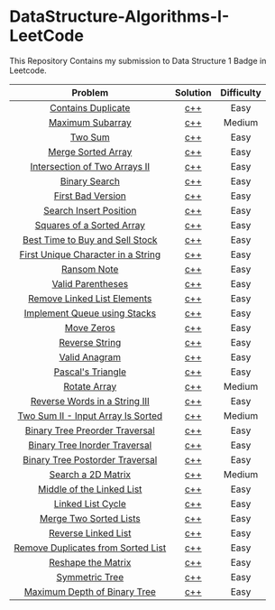 # DataStructure-Algorithms-I-LeetCode

This Repository Contains my submission to Data Structure 1 Badge in Leetcode.

Problem | Solution | Difficulty
:--------------------------------------------:|:--------------------------:|:--------------------------:
[Contains Duplicate](https://leetcode.com/problems/contains-duplicate/) | [c++](Easy/ContainsDuplicate.cpp) | Easy
[Maximum Subarray](https://leetcode.com/problems/maximum-subarray/) | [c++](Medium/MaximumSubarray.cpp) | Medium
[Two Sum](https://leetcode.com/problems/two-sum/) | [c++](Easy/TwoSum.cpp) | Easy
[Merge Sorted Array](https://leetcode.com/problems/merge-sorted-array/) | [c++](Easy/MergeSortedArray.cpp) | Easy
[Intersection of Two Arrays II](https://leetcode.com/problems/intersection-of-two-arrays-ii/) | [c++](Easy/IntersectionOfTwoArraysII.cpp) | Easy
[Binary Search](https://leetcode.com/problems/binary-search/) | [c++](Easy/BinarySearch.cpp) | Easy
[First Bad Version](https://leetcode.com/problems/first-bad-version/) | [c++](Easy/FirstBadVersion.cpp) | Easy
[Search Insert Position](https://leetcode.com/problems/search-insert-position/) | [c++](Easy/SearchInsertPosition.cpp) | Easy
[Squares of a Sorted Array](https://leetcode.com/problems/squares-of-a-sorted-array/) | [c++](Easy/SquaresOfASortedArray.cpp) | Easy
[Best Time to Buy and Sell Stock](https://leetcode.com/problems/best-time-to-buy-and-sell-stock/) | [c++](Easy/BestTimetoBuyandSellStock.cpp) | Easy
[First Unique Character in a String](https://leetcode.com/problems/first-unique-character-in-a-string/) | [c++](Easy/FirstUniqueCharacterInString.cpp) | Easy
[Ransom Note](https://leetcode.com/problems/ransom-note/) | [c++](Easy/RansomNote.cpp) | Easy
[Valid Parentheses](https://leetcode.com/problems/valid-parentheses/) | [c++](Easy/ValidParentheses.cpp) | Easy
[Remove Linked List Elements](https://leetcode.com/problems/remove-linked-list-elements/) | [c++](Easy/RemoveLinkedListElements.cpp) | Easy
[Implement Queue using Stacks](https://leetcode.com/problems/implement-queue-using-stacks/) | [c++](Easy/ImplementQueueusingStacks.cpp) | Easy
[Move Zeros](https://leetcode.com/problems/move-zeroes/) | [c++](Easy/MoveZeros.cpp) | Easy
[Reverse String](https://leetcode.com/problems/reverse-string/) | [c++](Easy/ReverseString.cpp) | Easy
[Valid Anagram](https://leetcode.com/problems/valid-anagram/) | [c++](Easy/ValidAnagram.cpp) | Easy
[Pascal's Triangle](https://leetcode.com/problems/pascals-triangle/) | [c++](Easy/Pascal'sTriangle.cpp) | Easy
[Rotate Array](https://leetcode.com/problems/rotate-array/) | [c++](Medium/RotateArray.cpp) | Medium
[Reverse Words in a String III](https://leetcode.com/problems/two-sum-ii-input-array-is-sorted/?envType=study-plan&id=algorithm-i) | [c++](Easy/ReverseWordsinaStringIII.cpp) | Easy
[Two Sum II - Input Array Is Sorted](https://leetcode.com/problems/two-sum-ii-input-array-is-sorted/) | [c++](Medium/TwoSumII-InputArrayIsSorted.cpp) | Medium
[Binary Tree Preorder Traversal](https://leetcode.com/problems/binary-tree-preorder-traversal/) | [c++](Easy/BinaryTreePreorderTraversal.cpp) | Easy
[Binary Tree Inorder Traversal](https://leetcode.com/problems/binary-tree-inorder-traversal/) | [c++](Easy/BinaryTreeInorderTraversal.cpp) | Easy
[Binary Tree Postorder Traversal](https://leetcode.com/problems/binary-tree-postorder-traversal/) | [c++](Easy/BinaryTreePostorderTraversal.cpp) | Easy
[Search a 2D Matrix](https://leetcode.com/problems/search-a-2d-matrix/) | [c++](Medium/MaximumSubarray.cpp) | Medium
[Middle of the Linked List](https://leetcode.com/problems/middle-of-the-linked-list/) | [c++](Easy/MiddleoftheLinkedList.cpp) | Easy
[Linked List Cycle](https://leetcode.com/problems/linked-list-cycle/) | [c++](Easy/LinkedListCycle.cpp) | Easy
[Merge Two Sorted Lists](https://leetcode.com/problems/merge-two-sorted-lists/) | [c++](Easy/MergeTwoSortedLists.cpp) | Easy
[Reverse Linked List](https://leetcode.com/problems/reverse-linked-list/) | [c++](Easy/ReverseLinkedList.cpp) | Easy
[Remove Duplicates from Sorted List](https://leetcode.com/problems/remove-duplicates-from-sorted-list/) | [c++](Easy/RemoveDuplicatesfromSortedList.cpp) | Easy
[Reshape the Matrix](https://leetcode.com/problems/reshape-the-matrix/) | [c++](Easy/ReshapetheMatrix.cpp) | Easy
[Symmetric Tree](https://leetcode.com/problems/symmetric-tree/) | [c++](Easy/SymmetricTree.cpp) | Easy
[Maximum Depth of Binary Tree](https://leetcode.com/problems/maximum-depth-of-binary-tree/) | [c++](Easy/MaximumDepthofBinaryTree.cpp) | Easy
